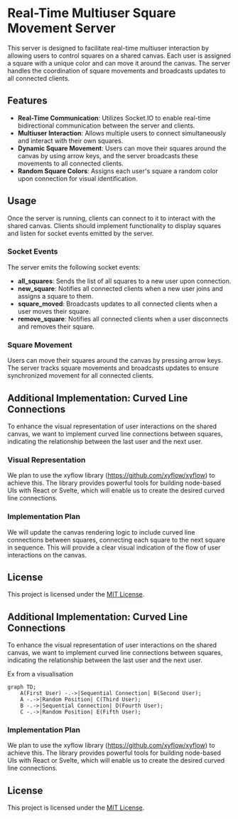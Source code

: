 # Real-Time Multiuser Square Movement Server

This server is designed to facilitate real-time multiuser interaction by allowing users to control squares on a shared canvas. Each user is assigned a square with a unique color and can move it around the canvas. The server handles the coordination of square movements and broadcasts updates to all connected clients.

## Features

- **Real-Time Communication**: Utilizes Socket.IO to enable real-time bidirectional communication between the server and clients.
- **Multiuser Interaction**: Allows multiple users to connect simultaneously and interact with their own squares.
- **Dynamic Square Movement**: Users can move their squares around the canvas by using arrow keys, and the server broadcasts these movements to all connected clients.
- **Random Square Colors**: Assigns each user's square a random color upon connection for visual identification.

## Usage

Once the server is running, clients can connect to it to interact with the shared canvas. Clients should implement functionality to display squares and listen for socket events emitted by the server.

### Socket Events

The server emits the following socket events:

- **all_squares**: Sends the list of all squares to a new user upon connection.
- **new_square**: Notifies all connected clients when a new user joins and assigns a square to them.
- **square_moved**: Broadcasts updates to all connected clients when a user moves their square.
- **remove_square**: Notifies all connected clients when a user disconnects and removes their square.

### Square Movement

Users can move their squares around the canvas by pressing arrow keys. The server tracks square movements and broadcasts updates to ensure synchronized movement for all connected clients.

## Additional Implementation: Curved Line Connections

To enhance the visual representation of user interactions on the shared canvas, we want to implement curved line connections between squares, indicating the relationship between the last user and the next user.

### Visual Representation

We plan to use the xyflow library (https://github.com/xyflow/xyflow) to achieve this. The library provides powerful tools for building node-based UIs with React or Svelte, which will enable us to create the desired curved line connections.

### Implementation Plan

We will update the canvas rendering logic to include curved line connections between squares, connecting each square to the next square in sequence. This will provide a clear visual indication of the flow of user interactions on the canvas.

## License

This project is licensed under the [MIT License](LICENSE).

## Additional Implementation: Curved Line Connections

To enhance the visual representation of user interactions on the shared canvas, we want to implement curved line connections between squares, indicating the relationship between the last user and the next user.

Ex from a visualisation

```mermaid
graph TD;
    A(First User) -.->|Sequential Connection| B(Second User);
    A -.->|Random Position| C(Third User);
    B -.->|Sequential Connection| D(Fourth User);
    C -.->|Random Position| E(Fifth User);

```

### Implementation Plan

We plan to use the xyflow library (https://github.com/xyflow/xyflow) to achieve this. The library provides powerful tools for building node-based UIs with React or Svelte, which will enable us to create the desired curved line connections.

## License

This project is licensed under the [MIT License](LICENSE).
